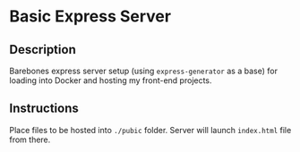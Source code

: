 # Basic Express Server
## Description
Barebones express server setup (using `express-generator` as a base) for loading into Docker and hosting my front-end projects.

## Instructions
Place files to be hosted into `./pubic` folder. Server will launch `index.html` file from there.

